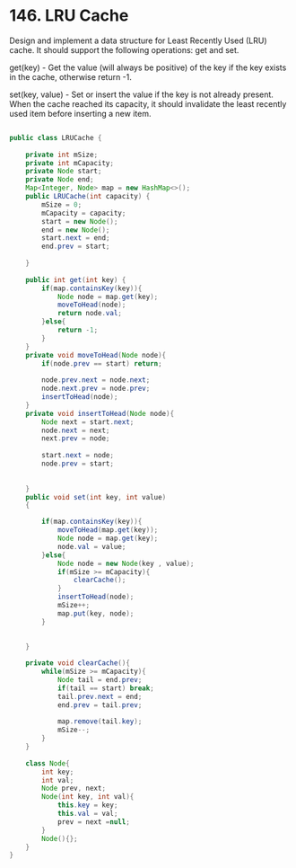 # 146. LRU Cache   

Design and implement a data structure for Least Recently Used (LRU) cache. It should support the following operations: get and set.

get(key) - Get the value (will always be positive) of the key if the key exists in the cache, otherwise return -1.

set(key, value) - Set or insert the value if the key is not already present. When the cache reached its capacity, it should invalidate the least recently used item before inserting a new item.



```java

public class LRUCache {
    
    private int mSize;
    private int mCapacity;
    private Node start;
    private Node end;
    Map<Integer, Node> map = new HashMap<>();
    public LRUCache(int capacity) {
        mSize = 0;
        mCapacity = capacity;
        start = new Node();
        end = new Node();
        start.next = end;
        end.prev = start;
        
    }
    
    public int get(int key) {
        if(map.containsKey(key)){
            Node node = map.get(key);
            moveToHead(node);
            return node.val;
        }else{
            return -1;
        }
    }
    private void moveToHead(Node node){
        if(node.prev == start) return;
        
        node.prev.next = node.next;
        node.next.prev = node.prev;
        insertToHead(node);
    }
    private void insertToHead(Node node){
        Node next = start.next;
        node.next = next;
        next.prev = node;
        
        start.next = node;
        node.prev = start;
        
        
    }
    public void set(int key, int value) 
    {

        if(map.containsKey(key)){
            moveToHead(map.get(key));
            Node node = map.get(key);
            node.val = value;
        }else{
            Node node = new Node(key , value);
            if(mSize >= mCapacity){
                clearCache();
            }
            insertToHead(node); 
            mSize++;
            map.put(key, node);
        }
        

    }
    
    private void clearCache(){
        while(mSize >= mCapacity){
            Node tail = end.prev;
            if(tail == start) break;
            tail.prev.next = end;
            end.prev = tail.prev;
            
            map.remove(tail.key);
            mSize--;
        }
    }
    
    class Node{
        int key;
        int val;
        Node prev, next;
        Node(int key, int val){
            this.key = key;
            this.val = val;
            prev = next =null;
        }
        Node(){};
    }
}
```

